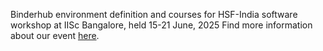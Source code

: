 Binderhub environment definition and courses for HSF-India software workshop at IISc Bangalore, held 15-21 June, 2025
Find more information about our event [here](https://indico.cern.ch/event/1519117/).
